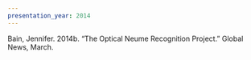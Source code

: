 ```yaml
---
presentation_year: 2014
---
```

Bain, Jennifer. 2014b. “The Optical Neume Recognition Project.” Global News, March.
